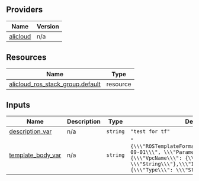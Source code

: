 <!-- BEGIN_TF_DOCS -->
## Providers

| Name | Version |
|------|---------|
| <a name="provider_alicloud"></a> [alicloud](#provider\_alicloud) | n/a |

## Resources

| Name | Type |
|------|------|
| [alicloud_ros_stack_group.default](https://registry.terraform.io/providers/hashicorp/alicloud/latest/docs/resources/ros_stack_group) | resource |

## Inputs

| Name | Description | Type | Default | Required |
|------|-------------|------|---------|:--------:|
| <a name="input_description_var"></a> [description\_var](#input\_description\_var) | n/a | `string` | `"test for tf"` | no |
| <a name="input_template_body_var"></a> [template\_body\_var](#input\_template\_body\_var) | n/a | `string` | `"{\\\"ROSTemplateFormatVersion\\\":\\\"2015-09-01\\\", \\\"Parameters\\\": {\\\"VpcName\\\": {\\\"Type\\\": \\\"String\\\"},\\\"InstanceType\\\": {\\\"Type\\\": \\\"String\\\"}}}"` | no |
<!-- END_TF_DOCS -->    